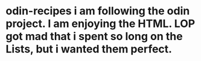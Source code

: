 # odin-recipes i am following the odin project. I am enjoying the HTML. LOP got mad that i spent so long on the Lists, but i wanted them perfect.